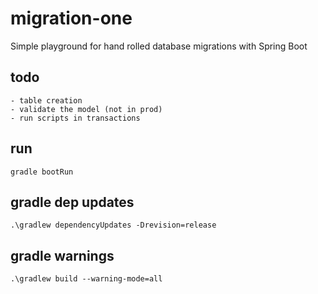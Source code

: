 # migration-one

Simple playground for hand rolled database migrations with Spring Boot

## todo

    - table creation
    - validate the model (not in prod)
    - run scripts in transactions

## run

    gradle bootRun

## gradle dep updates

    .\gradlew dependencyUpdates -Drevision=release

## gradle warnings

    .\gradlew build --warning-mode=all